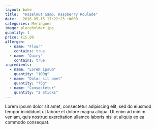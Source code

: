 ```yaml
---
layout: bake
title:  "Hazelnut &amp; Raspberry Roulade"
date:   2016-05-15 17:22:23 +0000
categories: Meringues
image: placeholder.jpg
quantity: 1
price: €15.00
allergen:
  - name: "Flour"
    contains: true
  - name: "Dairy"
    contains: true
ingredients:
  - name: "Lorem ipsum"
    quantity: "100g"
  - name: "Dolor sit amet"
    quantity: "75g"
  - name: "Consectetur"
    quantity: "2 Sticks"
---
```

Lorem ipsum dolor sit amet, consectetur adipiscing elit, sed do eiusmod tempor incididunt ut labore et dolore magna aliqua. Ut enim ad minim veniam, quis nostrud exercitation ullamco laboris nisi ut aliquip ex ea commodo consequat.

